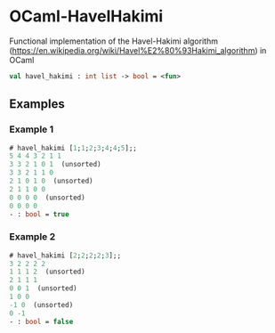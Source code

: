 # OCaml-HavelHakimi
Functional implementation of the Havel-Hakimi algorithm (https://en.wikipedia.org/wiki/Havel%E2%80%93Hakimi_algorithm) in OCaml

```ocaml
val havel_hakimi : int list -> bool = <fun>
```

## Examples

### Example 1
```ocaml
# havel_hakimi [1;1;2;3;4;4;5];;
5 4 4 3 2 1 1 
3 3 2 1 0 1  (unsorted)
3 3 2 1 1 0 
2 1 0 1 0  (unsorted)
2 1 1 0 0 
0 0 0 0  (unsorted)
0 0 0 0 
- : bool = true
```

### Example 2
```ocaml
# havel_hakimi [2;2;2;2;3];;
3 2 2 2 2 
1 1 1 2  (unsorted)
2 1 1 1 
0 0 1  (unsorted)
1 0 0 
-1 0  (unsorted)
0 -1 
- : bool = false
```
